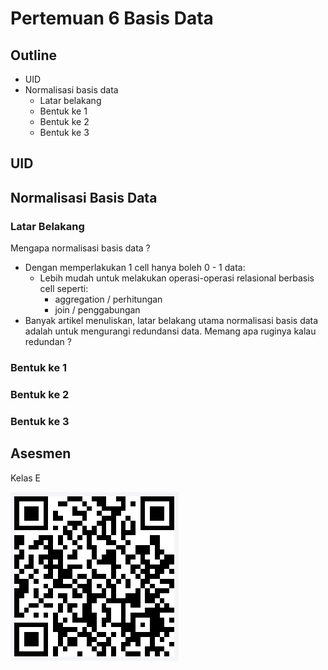 # Pertemuan 6 Basis Data

## Outline
- UID
- Normalisasi basis data
  - Latar belakang
  - Bentuk ke 1
  - Bentuk ke 2
  - Bentuk ke 3

## UID

## Normalisasi Basis Data

### Latar Belakang
Mengapa normalisasi basis data ?
- Dengan memperlakukan 1 cell hanya boleh 0 - 1 data:
  - Lebih mudah untuk melakukan operasi-operasi relasional berbasis cell seperti:
    - aggregation / perhitungan
    - join / penggabungan
- Banyak artikel menuliskan, latar belakang utama normalisasi basis data adalah untuk mengurangi redundansi data. Memang apa ruginya kalau redundan ?

### Bentuk ke 1

### Bentuk ke 2

### Bentuk ke 3

## Asesmen

Kelas E

![Asesmen pertemuan 6](qr-basis-data-pertemuan-6.png)

